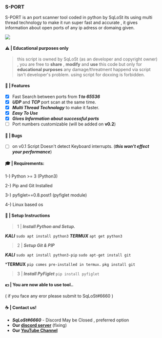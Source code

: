 ### S-PORT
S-PORT is an port scanner tool coded in python by SqLoSt its using multi thread technology to make it run super fast and accurate , it gives information about open ports of any ip adress or domaing given.
 
![](https://media.discordapp.net/attachments/1071517617472421988/1076970479807647784/IMG_20230219_224011.jpg)

#### ⚠️ | Educational purposes only 
> this script is owned by SqLoSt (as an developer and copyright owner) ,
you are free to **share** , **modify** and **use** this code but only for **educational purposes**
any damage/threatment happend via script isn't developer's problem. using script for doxxing is forbidden.

#### 🍫 | Features
- [x] Fast Search between ports from ***1 to 65536***
- [x] ***UDP*** and ***TCP*** port scan at the same time.
- [x] ***Multi Thread Technology*** to make it faster.
- [x] ***Easy To Use***
- [x] ***Gives Information about successful ports***
- [ ] Port numbers customizable (will be added on **v0.2**)

#### 🦋 | Bugs
- [ ] on v0.1 Script Doesn't detect Keyboard interrupts. (***this won't effect your performance***)

#### 🎓 | Requirements:

1-) Python >= 3 (Python3)

2-) Pip and Git Installed

3-) pyfiglet==0.8.post1 (pyfiglet module)

4-) Linux based os

#### 🧸 | Setup Instructions
> 1 | ***Install Python and Setup.***

***KALI*** 
```sudo apt install python3```
***TERMUX***
```apt get python3```

> 2 | ***Setup Git & PIP***

***KALI***
```sudo apt install python3-pip```
```sudo apt-get install git```

***TERMUX**
```pip comes pre-installed in termux.```
```pkg install git```

> 3 | ***Install PyFiglet***
```pip install pyfiglet```

#### 💵 | You are now able to use tool..
( if you face any eror please submit to SqLoSt#6660 )

#### ☕ | Contact us!
- ***SqLoSt#6660*** - Discord May be  Closed , preferred option
- **Our [discord server](https://youtu.be/dQw4w9WgXcQ)** (fixing)
- **Our [YouTube Channel](https://youtube.com/channel/UCPXh6NqhJZpl_2oSpatFOFw)**

